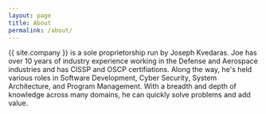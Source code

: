 ```yaml
---
layout: page
title: About
permalink: /about/
---
```


[comment]: <> (TODO - Could add picture)

{{ site.company }} is a sole proprietorship run by Joseph Kvedaras.  Joe has over 10 years of industry experience working in the Defense and Aerospace industries and has CISSP and OSCP certifiations.  Along the way, he's held various roles in Software Development, Cyber Security, System Architecture, and Program Management.  With a breadth and depth of knowledge across many domains, he can quickly solve problems and add value.

